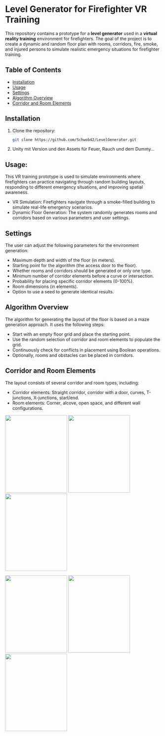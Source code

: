 # Level Generator for Firefighter VR Training

This repository contains a prototype for a **level generator** used in a **virtual reality training** environment for firefighters. The goal of the project is to create a dynamic and random floor plan with rooms, corridors, fire, smoke, and injured persons to simulate realistic emergency situations for firefighter training.

## Table of Contents
- [Installation](#installation)
- [Usage](#usage)
- [Settings](#settings)
- [Algorithm Overview](#algorithm-overview)
- [Corridor and Room Elements](#corridor-and-room-elements)

## Installation

1. Clone the repository:
   ```bash
   git clone https://github.com/Schwob42/LevelGenerator.git

2. Unity mit Version und den Assets für Feuer, Rauch und dem Dummy...

## Usage:
  This VR training prototype is used to simulate environments where firefighters can practice navigating through random building layouts, responding to different emergency situations, and improving spatial awareness.
  - VR Simulation: Firefighters navigate through a smoke-filled building to simulate real-life emergency scenarios.
  - Dynamic Floor Generation: The system randomly generates rooms and corridors based on various parameters and user settings.

## Settings
  The user can adjust the following parameters for the environment generation:
  - Maximum depth and width of the floor (in meters).
  - Starting point for the algorithm (the access door to the floor).
  - Whether rooms and corridors should be generated or only one type.
  - Minimum number of corridor elements before a curve or intersection.
  - Probability for placing specific corridor elements (0-100%).
  - Room dimensions (in elements).
  - Option to use a seed to generate identical results.

## Algorithm Overview
The algorithm for generating the layout of the floor is based on a maze generation approach. It uses the following steps:
- Start with an empty floor grid and place the starting point.
- Use the random selection of corridor and room elements to populate the grid.
- Continuously check for conflicts in placement using Boolean operations.
- Optionally, rooms and obstacles can be placed in corridors.

## Corridor and Room Elements
The layout consists of several corridor and room types, including:
- Corridor elements: Straight corridor, corridor with a door, curves, T-junctions, X-junctions, start/end.
- Room elements: Corner, alcove, open space, and different wall configurations.

<p float="left">
	<img src="./Sources/Images/StartEnd.png" width="200" height="250"/>
	<img src="./Sources/Images/Corridor.png" width="200" height="250" />
	<img src="./Sources/Images/CorridorDoor.png" width="200" height="250" />
</p>
<p float="left">
	<img src="./Sources/Images/Corner.png" width="200" height="250" />
	<img src="./Sources/Images/TCrossing.png" width="200" height="250" />
	<img src="./Sources/Images/XCrossing.png" width="200" height="250" />
</p>






